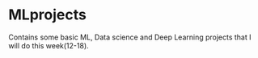 # MLprojects
Contains some basic ML, Data science and Deep Learning projects that I will do this week(12-18). 
